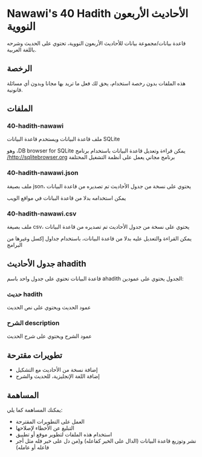 # Nawawi's 40 Hadith الأحاديث الأربعون النووية
قاعدة بيانات/مجموعة بيانات للأحاديث الأربعون النووية، تحتوي على الحديث وشرحه باللغة العربية.  

## الرخصة
هذه الملفات بدون رخصة استخدام، يحق لك فعل ما تريد بها مجانا وبدون أي مسائلة قانونية.

## الملفات
 ### 40-hadith-nawawi
 ملف قاعدة البيانات ويستخدم قاعدة البيانات SQLite

‫ يمكن قراءة وتعديل قاعدة البيانات باستخدام برنامج DB browser for SQLite، وهو برنامج مجاني يعمل على أنظمة التشغيل المختلفة http://sqlitebrowser.org/

### 40-hadith-nawawi.json 
ملف بصيغة json، يحتوي على نسخة من جدول الأحاديث تم تصديره من قاعدة البيانات

يمكن استخدامه بدلا من قاعدة البيانات في مواقع الويب

### 40-hadith-nawawi.csv

ملف بصيغة csv، يحتوي على نسخة من جدول الأحاديث تم تصديره من قاعدة البيانات

يمكن القراءة والتعديل عليه بدلا من قاعدة البيانات، باستخدام جداول إكسل وغيرها من البرامج


## جدول الأحاديث ahadith
قاعدة البيانات تحتوي على جدول واحد باسم ahadith
الجدول يحتوي على عمودين:
### حديث hadith
عمود الحديث ويحتوي على نص الحديث

### الشرح description
عمود الشرح ويحتوي على شرح الحديث

## تطويرات مقترحة

* إضافة نسخة من الأحاديث مع التشكيل 
* إضافة اللغة الإنجليزية، للحديث والشرح

## المساهمة
يمكنك المساهمة كما يلي:
* العمل على التطويرات المقترحة
* التبليغ عن الأخطاء لإصلاحها
* استخدام هذه الملفات لتطوير موقع أو تطبيق
* نشر وتوزيع قاعدة البيانات (الدال على الخير كفاعله) و(من دل على خير فله مثل أجر فاعله أو عامله)
